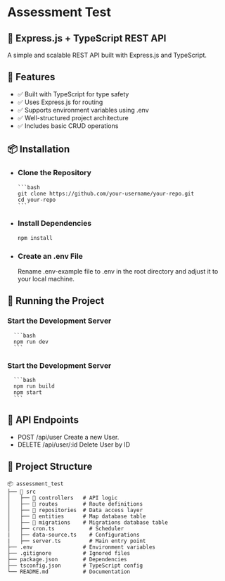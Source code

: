 # Assessment Test

## 🚀 Express.js + TypeScript REST API

A simple and scalable REST API built with Express.js and TypeScript.

## 📌 Features
- ✅ Built with TypeScript for type safety
- ✅ Uses Express.js for routing
- ✅ Supports environment variables using .env
- ✅ Well-structured project architecture
- ✅ Includes basic CRUD operations

##  📦 Installation
- ### Clone the Repository
      ```bash
      git clone https://github.com/your-username/your-repo.git
      cd your-repo
      ```
- ### Install Dependencies
     ```bash
     npm install
     ```
- ### Create an .env File
   Rename .env-example file to .env in the root directory and adjust it to your local machine.


## 🚀 Running the Project
   ### Start the Development Server
      ```bash
      npm run dev
      ```
   ### Start the Development Server
      ```bash
      npm run build
      npm start
      ```
## 📌 API Endpoints
 - POST	 /api/user	Create a new User.
 - DELETE	/api/user/:id	Delete User by ID

## 📌 Project Structure
    📦 assessment_test
    ├── 📂 src
    │   ├── 📂 controllers   # API logic
    │   ├── 📂 routes        # Route definitions
    │   ├── 📂 repositories  # Data access layer
    │   ├── 📂 entities      # Map database table
    │   ├── 📂 migrations    # Migrations database table
    │   ├── cron.ts           # Scheduler
    |   ├── data-source.ts    # Configurations
    |   ├── server.ts         # Main entry point
    ├── .env                # Environment variables
    ├── .gitignore          # Ignored files
    ├── package.json        # Dependencies
    ├── tsconfig.json       # TypeScript config
    └── README.md           # Documentation

    
